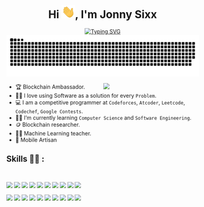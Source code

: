 <div align="center">
<h1 align="center">Hi <img width="35" src="https://github.com/1999AZZAR/1999AZZAR/blob/main/resources/img/waving.gif">, I'm Jonny Sixx</h1>
<a href="https://git.io/typing-svg"><img src="https://readme-typing-svg.demolab.com?font=Fira+Code&pause=1000&color=53F757&center=true&vCenter=true&random=false&width=435&lines=game+developer;blockchain+ambassador;backend+wizard;frontend+warrior;mobile+rogue" alt="Typing SVG" /></a>
</div>

<div align="center">
  <a href="https://github.com/criptorockstar">
    <img src="https://github.com/criptorockstar/criptorockstar/blob/main/resources/img/grid-snake.svg" alt="snake">
  </a>
</div>

<picture> <img align="right" src="https://github.com/7oSkaaa/7oSkaaa/blob/main/Images/Right_Side.gif?raw=true" width = 250px></picture>

- :trophy: Blockchain Ambassador.
- :technologist: I love using Software as a solution for every `Problem`.
- :computer: I am a competitive programmer at `Codeforces`, `Atcoder`, `Leetcode`, `Codechef`, `Google Contests`.
- :student: I’m currently learning `Computer Science` and `Software Engineering`.
- :coin: Blockchain researcher.
- :teacher: Machine Learning teacher.
- :iphone: Mobile Artisan

## Skills 🧑‍💻 :

<br>

<img src="https://img.icons8.com/color/48/000000/html-5--v1.png"/> <img src="https://img.icons8.com/color/48/000000/css3.png"/> <img src="https://img.icons8.com/color/48/000000/sass.png"/> <img src="https://img.icons8.com/color/48/000000/javascript--v1.png"/> <img src="https://img.icons8.com/office/48/000000/react.png"/> <img src="https://img.icons8.com/color/48/000000/nextjs.png"/> <img src="https://img.icons8.com/?size=48&id=ZoxjA0jZDdFZ&format=png"/> <img src="https://img.icons8.com/?size=48&id=pCvIfmctRaY8&format=png"/> <img src="https://img.icons8.com/?size=48&id=9ESZMOeUioJS&format=png"/> <img src="https://img.icons8.com/?size=48&id=13441&format=png"/> 


<img src="https://img.icons8.com/?size=48&id=40670&format=png"/> <img src="https://img.icons8.com/?size=48&id=t7vIvDXazOGO&format=png"/> <img src="https://img.icons8.com/?size=48&id=50284&format=png"/>
<img src="https://img.icons8.com/?size=48&id=XrpVmPMACUYb&format=png"/> <img src="https://img.icons8.com/?size=48&id=13101&format=png"/> <img src="https://img.icons8.com/color/48/000000/mysql-logo.png"/> <img src="https://img.icons8.com/color/48/000000/mongodb.png"/> <img src="https://img.icons8.com/color/48/000000/firebase.png"/> <img src="https://img.icons8.com/?size=48&id=IPzemd2v4Ubj&format=png"/> <img src="https://img.icons8.com/?size=48&id=ewGOClUtmFX4&format=png"/> 

<br>

